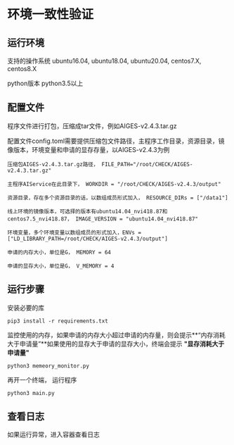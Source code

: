 **环境一致性验证**
==========================

**运行环境**
-------------------

支持的操作系统  ubuntu16.04, ubuntu18.04, ubuntu20.04, centos7.X, centos8.X

python版本 python3.5以上

**配置文件**
----------

程序文件进行打包，压缩成tar文件，例如AIGES-v2.4.3.tar.gz

配置文件config.toml需要提供压缩包文件路径，主程序工作目录，资源目录，镜像版本，环境变量和申请的显存存量，以AIGES-v2.4.3为例
    
    压缩包AIGES-v2.4.3.tar.gz路径， FILE_PATH="/root/CHECK/AIGES-v2.4.3.tar.gz" 
    
    主程序AIService在此目录下， WORKDIR = "/root/CHECK/AIGES-v2.4.3/output" 
    
    资源目录，存在多个资源目录的话，以数组成员形式加入， RESOURCE_DIRs = ["/data1"] 
    
    线上环境的镜像版本，可选择的版本有ubuntu14.04_nvi418.87和centos7.5_nvi418.87， IMAGE_VERSION = "ubuntu14.04_nvi418.87" 
    
    环境变量，多个环境变量以数组成员的形式加入，ENVs = ["LD_LIBRARY_PATH=/root/CHECK/AIGES-v2.4.3/output"] 
    
    申请的内存大小，单位是G， MEMORY = 64
    
    申请的显存大小，单位是G， V_MEMORY = 4 

**运行步骤**
----------------------

安装必要的库

    pip3 install -r requirements.txt

监控使用的内存，如果申请的内存大小超过申请的内存量，则会提示**“内存消耗大于申请量”**如果使用的显存大于申请的显存大小，终端会提示 **"显存消耗大于申请量"**

    python3 memeory_monitor.py

再开一个终端， 运行程序

    python3 main.py

**查看日志**
----------------------
如果运行异常，进入容器查看日志

    


    
